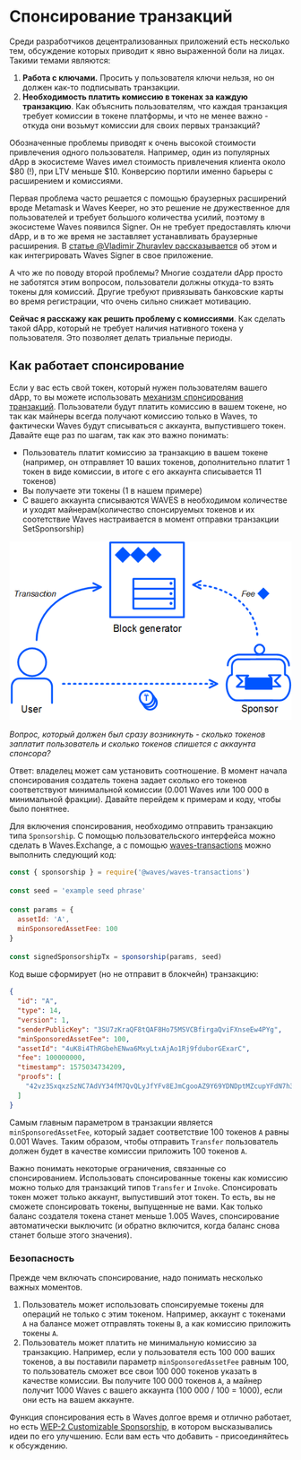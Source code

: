# Спонсирование транзакций

Среди разработчиков децентрализованных приложений есть несколько тем, обсуждение которых приводит к явно выраженной боли на лицах. Такими темами являются:

1. **Работа с ключами.** Просить у пользователя ключи нельзя, но он должен как-то подписывать транзакции.
2. **Необходимость платить комиссию в токенах за каждую транзакцию**. Как объяснить пользователям, что каждая транзакция требует комиссии в токене платформы, и что не менее важно - откуда они возьмут комиссии для своих первых транзакций?

Обозначенные проблемы приводят к очень высокой стоимости привлечения одного пользователя. Например, один из популярных dApp в экосистеме Waves имел стоимость привлечения клиента около $80 (!), при LTV меньше $10. Конверсию портили именно барьеры с расширением и комиссиями.

Первая проблема часто решается с помощью браузерных расширений вроде Metamask и Waves Keeper, но это решение не дружественное для пользователей и требует большого количества усилий, поэтому в экосистеме Waves появился Signer. Он не требует предоставлять ключи dApp, и в то же время не заставляет устанавливать браузерные расширения. В [статье @Vladimir Zhuravlev рассказывается](https://medium.com/@izhur27/getting-started-with-waves-signer-893017c9b7ae) об этом и как интегрировать Waves Signer в свое приложение.

А что же по поводу второй проблемы? Многие создатели dApp просто не заботятся этим вопросом, пользователи должны откуда-то взять токены для комиссий. Другие требуют привязывать банковские карты во время регистрации, что очень сильно снижает мотивацию.

**Сейчас я расскажу как решить проблему с комиссиями**. Как сделать такой dApp, который не требует наличия нативного токена у пользователя. Это позволяет делать триальные периоды.

## Как работает спонсирование

Если у вас есть свой токен, который нужен пользователям вашего dApp, то вы можете использовать [механизм спонсирования транзакций](https://docs.wavesplatform.com/en/blockchain/waves-protocol/sponsored-fee). Пользователи будут платить комиссию в вашем токене, но так как майнеры всегда получают комиссию только в Waves, то фактически Waves будут списываться с аккаунта, выпустившего токен. Давайте еще раз по шагам, так как это важно понимать:

- Пользователь платит комиссию за транзакцию в вашем токене (например, он отправляет 10 ваших токенов, дополнительно платит 1 токен в виде комиссии, в итоге с его аккаунта списывается 11 токенов)
- Вы получаете эти токены (1 в нашем примере)
- С вашего аккаунта списываются WAVES в необходимом количестве и уходят майнерам(количество спонсируемых токенов и их соотетствие Waves настраивается в момент отправки транзакции SetSponsorship)

![How sponsorship works](../../assets/4-2-1-sponsorship.png "How sponsorship works")

*Вопрос, который должен был сразу возникнуть - сколько токенов заплатит пользователь и сколько токенов спишется с аккаунта спонсора?*

Ответ: владелец может сам установить соотношение. В момент начала спонсирования создатель токена задает сколько его токенов соответствуют минимальной комиссии (0.001 Waves или 100 000 в минимальной фракции). Давайте перейдем к примерам и коду, чтобы было понятнее.

Для включения спонсирования, необходимо отправить транзакцию типа `Sponsorship`. С помощью пользовательского интерфейса можно сделать в Waves.Exchange, а с помощью [waves-transactions](https://github.com/wavesplatform/waves-transactions) можно выполнить следующий код:

```js
const { sponsorship } = require('@waves/waves-transactions')

const seed = 'example seed phrase'

const params = {
  assetId: 'A',
  minSponsoredAssetFee: 100
}

const signedSponsorshipTx = sponsorship(params, seed)
```

Код выше сформирует (но не отправит в блокчейн) транзакцию:

```json
{
  "id": "A",
  "type": 14,
  "version": 1,
  "senderPublicKey": "3SU7zKraQF8tQAF8Ho75MSVCBfirgaQviFXnseEw4PYg",
  "minSponsoredAssetFee": 100,
  "assetId": "4uK8i4ThRGbehENwa6MxyLtxAjAo1Rj9fduborGExarC",
  "fee": 100000000,
  "timestamp": 1575034734209,
  "proofs": [
    "42vz3SxqxzSzNC7AdVY34fM7QvQLyJfYFv8EJmCgooAZ9Y69YDNDptMZcupYFdN7h3C1dz2z6keKT9znbVBrikyG"
  ]
}
```

Самым главным параметром в транзакции является `minSponsoredAssetFee`, который задает соответствие 100 токенов `A` равны 0.001 Waves. Таким образом, чтобы отправить `Transfer` пользователь должен будет в качестве комиссии приложить 100 токенов `A`.

Важно понимать некоторые ограничения, связанные со спонсированием. Использовать спонсированные токены как комиссию можно только для транзакций типов `Transfer` и `Invoke`. Спонсировать токен может только аккаунт, выпустивший этот токен. То есть, вы не сможете спонсировать токены, выпущенные не вами. Как только баланс создателя токена станет меньше 1.005 Waves, спонсирование автоматически выключитс (и обратно включится, когда баланс снова станет больше этого значения).

### Безопасность

Прежде чем включать спонсирование, надо понимать несколько важных моментов.

1. Пользователь может использовать спонсируемые токены для операций не только с этим токеном. Например, аккаунт с токенами `A` на балансе может отправлять токены `B`, а как комиссию приложить токены `A`.
2. Пользователь может платить не минимальную комиссию за транзакцию. Например, если у пользователя есть 100 000 ваших токенов, а вы поставили параметр `minSponsoredAssetFee` равным 100, то пользователь сможет все свои 100 000 токенов указать в качестве комиссии. Вы получите 100 000 токенов `A`, а майнер получит 1000 Waves с вашего аккаунта (100 000 / 100 = 1000), если они есть на вашем аккаунте.

Функция спонсирования есть в Waves долгое время и отлично работает, но есть [WEP-2 Customizable Sponsorship](https://forum.wavesplatform.com/t/wep-2-customizable-sponsorship/15880), в котором высказывались идеи по его улучшению. Если вам есть что добавить - присоединяйтесь к обсуждению.
